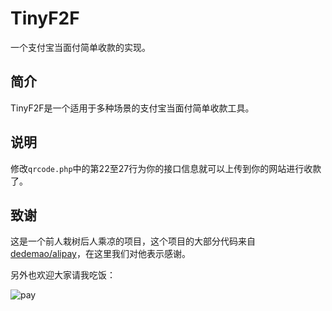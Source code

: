 # TinyF2F

一个支付宝当面付简单收款的实现。

## 简介

TinyF2F是一个适用于多种场景的支付宝当面付简单收款工具。



## 说明

修改`qrcode.php`中的第22至27行为你的接口信息就可以上传到你的网站进行收款了。

## 致谢

这是一个前人栽树后人乘凉的项目，这个项目的大部分代码来自[dedemao/alipay](https://github.com/dedemao/alipay)，在这里我们对他表示感谢。

另外也欢迎大家请我吃饭：

![pay](https://github.com/hiyelang/LyanZ/raw/master/pay.png)
